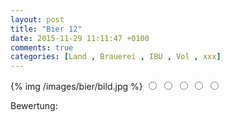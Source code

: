 ```yaml
---
layout: post
title: "Bier 12"
date: 2015-11-29 11:11:47 +0100
comments: true
categories: [Land , Brauerei , IBU , Vol , xxx]
---
```


{% img /images/bier/bild.jpg %}
<span class="star-rating">
<input type="radio" name="rating_12" value="1"><i></i>
<input type="radio" name="rating_12" value="2"><i></i>
<input type="radio" name="rating_12" value="3"><i></i>
<input type="radio" name="rating_12" value="4"><i></i>
<input type="radio" name="rating_12" value="5"><i></i>
</span>
<div class="fa fa-users"> Bewertung: <span id="avgRating_12"></span></div>
<div id="rated_12"></div>
